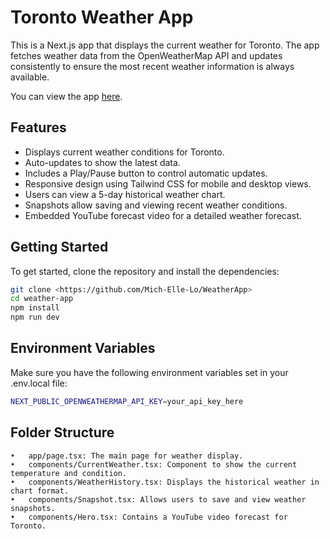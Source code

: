 # Toronto Weather App

This is a Next.js app that displays the current weather for Toronto. The app fetches weather data from the OpenWeatherMap API and updates consistently to ensure the most recent weather information is always available.

You can view the app [here](https://weather-app-phi-indol-75.vercel.app/).

## Features

- Displays current weather conditions for Toronto.
- Auto-updates to show the latest data.
- Includes a Play/Pause button to control automatic updates.
- Responsive design using Tailwind CSS for mobile and desktop views.
- Users can view a 5-day historical weather chart.
- Snapshots allow saving and viewing recent weather conditions.
- Embedded YouTube forecast video for a detailed weather forecast.

## Getting Started

To get started, clone the repository and install the dependencies:

```bash
git clone <https://github.com/Mich-Elle-Lo/WeatherApp>
cd weather-app
npm install
npm run dev

```

## Environment Variables

Make sure you have the following environment variables set in your .env.local file:

```bash
NEXT_PUBLIC_OPENWEATHERMAP_API_KEY=your_api_key_here
```

## Folder Structure

    •	app/page.tsx: The main page for weather display.
    •	components/CurrentWeather.tsx: Component to show the current temperature and condition.
    •	components/WeatherHistory.tsx: Displays the historical weather in chart format.
    •	components/Snapshot.tsx: Allows users to save and view weather snapshots.
    •	components/Hero.tsx: Contains a YouTube video forecast for Toronto.
